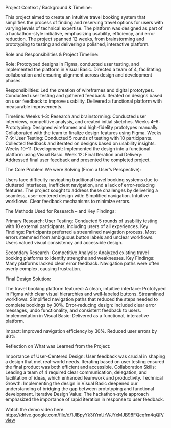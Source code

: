 Project Context / Background & Timeline:

This project aimed to create an intuitive travel booking system that simplifies the process of finding and reserving travel options for users with varying levels of technical expertise. The platform was designed as part of a hackathon-style initiative, emphasizing usability, efficiency, and error reduction. The project spanned 12 weeks, from brainstorming and prototyping to testing and delivering a polished, interactive platform.


Role and Responsibilities & Project Timeline:

Role:
Prototyped designs in Figma, conducted user testing, and implemented the platform in Visual Basic.
Directed a team of 4, facilitating collaboration and ensuring alignment across design and development phases.

Responsibilities:
Led the creation of wireframes and digital prototypes.
Conducted user testing and gathered feedback.
Iterated on designs based on user feedback to improve usability.
Delivered a functional platform with measurable improvements.

Timeline:
Weeks 1–3: Research and brainstorming:
Conducted user interviews, competitive analysis, and created initial sketches.
Weeks 4–6: Prototyping:
Designed wireframes and high-fidelity prototypes manually.
Collaborated with the team to finalize design features using Figma.
Weeks 7–9: User Testing:
Conducted 5 rounds of testing with 10 participants.
Collected feedback and iterated on designs based on usability insights.
Weeks 10–11: Development:
Implemented the design into a functional platform using Visual Basic.
Week 12: Final Iteration and Delivery:
Addressed final user feedback and presented the completed project.


The Core Problem We were Solving (From a User’s Perspective):

Users face difficulty navigating traditional travel booking systems due to cluttered interfaces, inefficient navigation, and a lack of error-reducing features. The project sought to address these challenges by delivering a seamless, user-centered design with:
Simplified navigation.
Intuitive workflows.
Clear feedback mechanisms to minimize errors.


The Methods Used for Research – and Key Findings:

Primary Research:
User Testing: Conducted 5 rounds of usability testing with 10 external participants, including users of all experiences.
Key Findings:
Participants preferred a streamlined navigation process.
Most errors stemmed from ambiguous button labels and unclear workflows.
Users valued visual consistency and accessible design.

Secondary Research:
Competitive Analysis: Analyzed existing travel booking platforms to identify strengths and weaknesses.
Key Findings:
Many platforms lacked clear error feedback.
Navigation paths were often overly complex, causing frustration.


Final Design Solution:

The travel booking platform featured:
A clean, intuitive interface: Prototyped in Figma with clear visual hierarchies and well-labeled buttons.
Streamlined workflows: Simplified navigation paths that reduced the steps needed to complete bookings by 30%.
Error-reducing design: Included clear error messages, undo functionality, and consistent feedback to users.
Implementation in Visual Basic: Delivered as a functional, interactive platform.

Impact:
Improved navigation efficiency by 30%.
Reduced user errors by 40%.


Reflection on What was Learned from the Project:

Importance of User-Centered Design: User feedback was crucial in shaping a design that met real-world needs. Iterating based on user testing ensured the final product was both efficient and accessible.
Collaboration Skills: Leading a team of 4 required clear communication, delegation, and facilitation of ideas, which enhanced teamwork and productivity.
Technical Growth: Implementing the design in Visual Basic deepened our understanding of bridging the gap between prototyping and functional development.
Iterative Design Value: The hackathon-style approach emphasized the importance of rapid iteration in response to user feedback.


Watch the demo video here: https://drive.google.com/file/d/1JlBpyYk3tYmUrWJYxMJB98FQcqfm4qQP/view 
